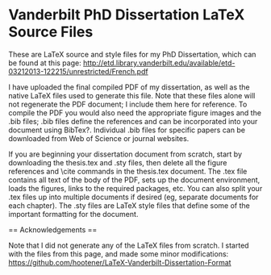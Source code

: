 # Vanderbilt PhD Dissertation LaTeX Source Files

These are LaTeX source and style files for my PhD Dissertation, which can be found at this page: http://etd.library.vanderbilt.edu/available/etd-03212013-122215/unrestricted/French.pdf

I have uploaded the final compiled PDF of my dissertation, as well as the native LaTeX files used to generate this file. Note that these files alone will not regenerate the PDF document; I include them here for reference. To compile the PDF you would also need the appropriate figure images and the .bib files; .bib files define the references and can be incorporated into your document using BibTex?. Individual .bib files for specific papers can be downloaded from Web of Science or journal websites.

If you are beginning your dissertation document from scratch, start by downloading the thesis.tex and .sty files, then delete all the figure references and \cite commands in the thesis.tex document. The .tex file contains all text of the body of the PDF, sets up the document environment, loads the figures, links to the required packages, etc. You can also split your .tex files up into multiple documents if desired (eg, separate documents for each chapter). The .sty files are LaTeX style files that define some of the important formatting for the document.

== Acknowledgements ==

Note that I did not generate any of the LaTeX files from scratch. I started with the files from this page, and made some minor modifications: https://github.com/hootener/LaTeX-Vanderbilt-Dissertation-Format